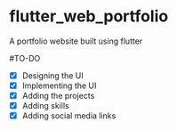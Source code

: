 # flutter_web_portfolio
A portfolio website built using flutter


#TO-DO
- [x] Designing the UI
- [x] Implementing the UI
- [x] Adding the projects
- [x] Adding skills
- [x] Adding social media links

